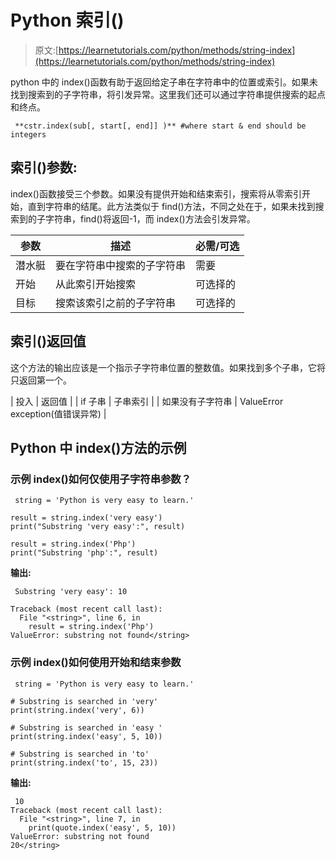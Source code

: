 # Python 索引()

> 原文:[https://learnetutorials.com/python/methods/string-index](https://learnetutorials.com/python/methods/string-index)

python 中的 index()函数有助于返回给定子串在字符串中的位置或索引。如果未找到搜索到的子字符串，将引发异常。这里我们还可以通过字符串提供搜索的起点和终点。

```
 **cstr.index(sub[, start[, end]] )** #where start & end should be integers 

```

## 索引()参数:

index()函数接受三个参数。如果没有提供开始和结束索引，搜索将从零索引开始，直到字符串的结尾。此方法类似于 find()方法，不同之处在于，如果未找到搜索到的子字符串，find()将返回-1，而 index()方法会引发异常。

| 参数 | 描述 | 必需/可选 |
| --- | --- | --- |
| 潜水艇 | 要在字符串中搜索的子字符串 | 需要 |
| 开始 | 从此索引开始搜索 | 可选择的 |
| 目标 | 搜索该索引之前的子字符串 | 可选择的 |

## 索引()返回值

这个方法的输出应该是一个指示子字符串位置的整数值。如果找到多个子串，它将只返回第一个。

| 投入 | 返回值 |
| if 子串 | 子串索引 |
| 如果没有子字符串 | ValueError exception(值错误异常) |

## Python 中 index()方法的示例

### 示例 index()如何仅使用子字符串参数？

```
 string = 'Python is very easy to learn.'

result = string.index('very easy')
print("Substring 'very easy':", result)

result = string.index('Php')
print("Substring 'php':", result) 

```

**输出:**

```
 Substring 'very easy': 10

Traceback (most recent call last):
  File "<string>", line 6, in 
    result = string.index('Php')
ValueError: substring not found</string> 
```

### 示例 index()如何使用开始和结束参数

```
 string = 'Python is very easy to learn.'

# Substring is searched in 'very'
print(string.index('very', 6))

# Substring is searched in 'easy '
print(string.index('easy', 5, 10))

# Substring is searched in 'to'
print(string.index('to', 15, 23)) 

```

**输出:**

```
 10
Traceback (most recent call last):
  File "<string>", line 7, in 
    print(quote.index('easy', 5, 10))
ValueError: substring not found
20</string> 
```
